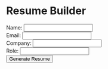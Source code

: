 <!DOCTYPE html>
<html lang="en">
<head>
    <meta charset="UTF-8">
    <meta name="viewport" content="width=device-width, initial-scale=1.0">
    <title>Resume Builder</title>
    <link rel="stylesheet" href="style.css">
</head>
<body>
    <h1>Resume Builder</h1>
    <div>
        <label for="name"> Name:</label>
        <input type="text" id="name" name="name" required> 
    </div>
    <div>
        <label for="email"> Email:</label>
        <input type="email" id="email" name="email" required>
        <div>
            <label for="company"> Company:</label>
            <input type="text" id="company" name="company">
        <div>
            <label for="role"> Role:<label>
            <input type="text" id="role" name="role">
        <div>
            <button onclick="generateResume()">Generate Resume</button>
            <div id="resumeOutput"></div>
            <script src="main.js"></script>
    </form>
</body>
</html>
